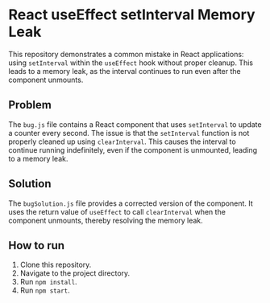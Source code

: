 # React useEffect setInterval Memory Leak

This repository demonstrates a common mistake in React applications: using `setInterval` within the `useEffect` hook without proper cleanup. This leads to a memory leak, as the interval continues to run even after the component unmounts.

## Problem

The `bug.js` file contains a React component that uses `setInterval` to update a counter every second.  The issue is that the `setInterval` function is not properly cleaned up using `clearInterval`. This causes the interval to continue running indefinitely, even if the component is unmounted, leading to a memory leak.

## Solution

The `bugSolution.js` file provides a corrected version of the component.  It uses the return value of `useEffect` to call `clearInterval` when the component unmounts, thereby resolving the memory leak.

## How to run

1. Clone this repository.
2. Navigate to the project directory.
3. Run `npm install`.
4. Run `npm start`.
